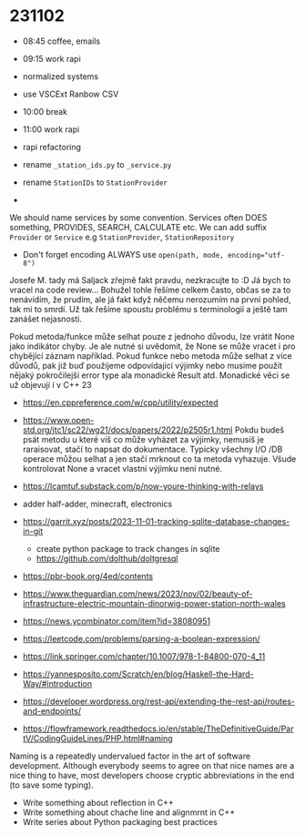 # 231102

- 08:45 coffee, emails
- 09:15 work rapi
- normalized systems
- use VSCExt Ranbow CSV
- 10:00 break
- 11:00 work rapi

- rapi refactoring
- rename `_station_ids.py` to `_service.py`
- rename `StationIDs` to `StationProvider`
-

We should name services by some convention.
Services often DOES something, PROVIDES, SEARCH, CALCULATE etc.
We can add suffix `Provider` or `Service` e.g `StationProvider`, `StationRepository`

- Don't forget encoding ALWAYS use `open(path, mode, encoding="utf-8")`

Josefe M. tady má Saljack zřejmě fakt pravdu, nezkracujte to :D
Já bych to vracel na code review... Bohužel tohle řešíme celkem často,
občas se za to nenávidím, že prudím, ale já fakt když něčemu nerozumím na první pohled, tak mi to smrdí. Už tak řešíme spoustu problému s terminologií a ještě tam zanášet nejasnosti.

Pokud metoda/funkce může selhat pouze z jednoho důvodu, lze vrátit None jako indikátor chyby.
Je ale nutné si uvědomit, že None se může vracet i pro chybějící záznam například. Pokud
funkce nebo metoda může selhat z více důvodů, pak již buď použijeme odpovídající výjimky nebo
musíme použít nějaký pokročilejší error type ala monadické Result atd.
Monadické věci se už objevují í v C++ 23

- <https://en.cppreference.com/w/cpp/utility/expected>
- <https://www.open-std.org/jtc1/sc22/wg21/docs/papers/2022/p2505r1.html>
Pokdu budeš psát metodu u které víš co může vyházet za výjimky, nemusíš je raraisovat,
stačí to napsat do dokumentace. Typicky všechny I/O /DB operace můžou selhat a jen stačí
mrknout co ta metoda vyhazuje.
Všude kontrolovat None a vracet vlastní výjimku není nutné.

- <https://lcamtuf.substack.com/p/now-youre-thinking-with-relays>
- adder half-adder, minecraft, electronics
- <https://garrit.xyz/posts/2023-11-01-tracking-sqlite-database-changes-in-git>
  - create python package to track changes in sqlite
  - <https://github.com/dolthub/doltgresql>
- <https://pbr-book.org/4ed/contents>
- <https://www.theguardian.com/news/2023/nov/02/beauty-of-infrastructure-electric-mountain-dinorwig-power-station-north-wales>
- <https://news.ycombinator.com/item?id=38080951>
- <https://leetcode.com/problems/parsing-a-boolean-expression/>
- <https://link.springer.com/chapter/10.1007/978-1-84800-070-4_11>
- <https://yannesposito.com/Scratch/en/blog/Haskell-the-Hard-Way/#introduction>
- <https://developer.wordpress.org/rest-api/extending-the-rest-api/routes-and-endpoints/>
- https://flowframework.readthedocs.io/en/stable/TheDefinitiveGuide/PartV/CodingGuideLines/PHP.html#naming

Naming is a repeatedly undervalued factor in the art of software development. Although everybody seems to agree on that nice names are a nice thing to have, most developers choose cryptic abbreviations in the end (to save some typing). 

- Write something about reflection in C++
- Write something about chache line and alignmrnt in C++
- Write series about Python packaging best practices